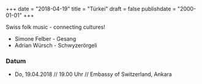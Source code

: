 ﻿+++
date = "2018-04-19"
title = "Türkei"
draft = false
publishdate = "2000-01-01"
+++

Swiss folk music - connecting cultures!

* Simone Felber - Gesang
* Adrian Würsch - Schwyzerörgeli

### Datum

* Do, 19.04.2018 // 19.00 Uhr // Embassy of Switzerland, Ankara
